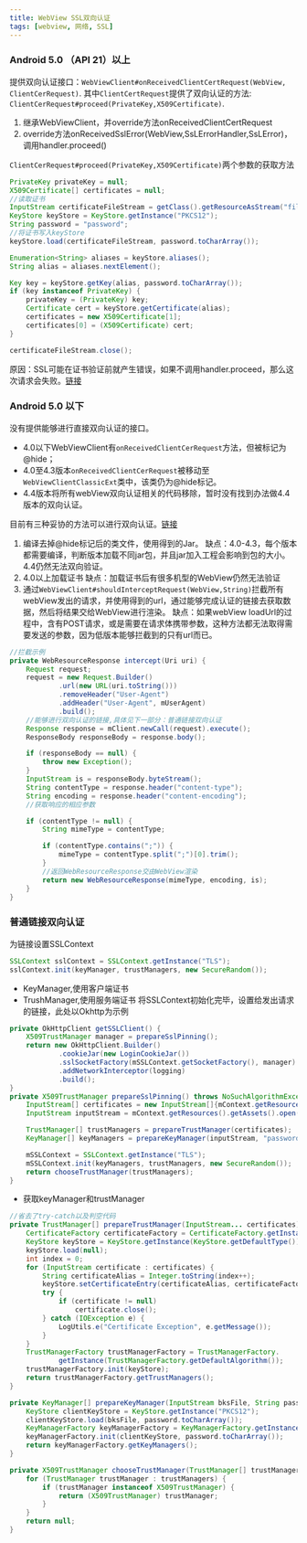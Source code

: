 ```yaml
---
title: WebView SSL双向认证
tags: [webview, 网络, SSL]
---
```


### Android 5.0 （API 21）以上

提供双向认证接口：`WebViewClient#onReceivedClientCertRequest(WebView, ClientCerRequest)`.
其中`ClientCertRequest`提供了双向认证的方法:
`ClientCerRequest#proceed(PrivateKey,X509Certificate)`.

1. 继承WebViewClient，并override方法onReceivedClientCertRequest
2. override方法onReceivedSslError(WebView,SsLErrorHandler,SsLError)，调用handler.proceed()

`ClientCerRequest#proceed(PrivateKey,X509Certificate)`两个参数的获取方法

```Java
PrivateKey privateKey = null;
X509Certificate[] certificates = null;
//读取证书
InputStream certificateFileStream = getClass().getResourceAsStream("fileName");
KeyStore keyStore = KeyStore.getInstance("PKCS12");
String password = "password";
//将证书写入keyStore
keyStore.load(certificateFileStream, password.toCharArray());

Enumeration<String> aliases = keyStore.aliases();
String alias = aliases.nextElement();

Key key = keyStore.getKey(alias, password.toCharArray());
if (key instanceof PrivateKey) {
    privateKey = (PrivateKey) key;
    Certificate cert = keyStore.getCertificate(alias);
    certificates = new X509Certificate[1];
    certificates[0] = (X509Certificate) cert;
}

certificateFileStream.close();
```


原因：SSL可能在证书验证前就产生错误，如果不调用handler.proceed，那么这次请求会失败。[链接](https://stackoverflow.com/questions/35871350/not-getting-callback-for-onreceivedclientcertrequest-in-webview)

### Android 5.0 以下
没有提供能够进行直接双向认证的接口。
- 4.0以下WebViewClient有`onReceivedClientCerRequest`方法，但被标记为@hide；
- 4.0至4.3版本`onReceivedClientCerRequest`被移动至`WebViewClientClassicExt`类中，该类仍为@hide标记。
- 4.4版本将所有webView双向认证相关的代码移除，暂时没有找到办法做4.4版本的双向认证。 

目前有三种妥协的方法可以进行双向认证。[链接](https://stackoverflow.com/questions/15588851/android-webview-with-client-certificate)

1. 编译去掉@hide标记后的类文件，使用得到的Jar。
    缺点：4.0-4.3，每个版本都需要编译，判断版本加载不同jar包，并且jar加入工程会影响到包的大小。4.4仍然无法双向验证。
2. 4.0以上加载证书
    缺点：加载证书后有很多机型的WebView仍然无法验证
3. 通过`WebViewClient#shouldInterceptRequest(WebView,String)`拦截所有webView发出的请求，并使用得到的url，通过能够完成认证的链接去获取数据，然后将结果交给WebView进行渲染。
    缺点：如果webView loadUrl的过程中，含有POST请求，或是需要在请求体携带参数，这种方法都无法取得需要发送的参数，因为低版本能够拦截到的只有url而已。

```Java
//拦截示例
private WebResourceResponse intercept(Uri uri) {
    Request request;
    request = new Request.Builder()
            .url(new URL(uri.toString()))
            .removeHeader("User-Agent")
            .addHeader("User-Agent", mUserAgent)
            .build();
    //能够进行双向认证的链接,具体见下一部分：普通链接双向认证
    Response response = mClient.newCall(request).execute();
    ResponseBody responseBody = response.body();

    if (responseBody == null) {
        throw new Exception();
    }
    InputStream is = responseBody.byteStream();
    String contentType = response.header("content-type");
    String encoding = response.header("content-encoding");
    //获取响应的相应参数

    if (contentType != null) {
        String mimeType = contentType;

        if (contentType.contains(";")) {
            mimeType = contentType.split(";")[0].trim();
        }
        //返回WebResourceResponse交由WebView渲染
        return new WebResourceResponse(mimeType, encoding, is);
    }
}
```


### 普通链接双向认证
为链接设置SSLContext

```Java
SSLContext sslContext = SSLContext.getInstance("TLS");
sslContext.init(keyManager, trustManagers, new SecureRandom());
```

- KeyManager,使用客户端证书
- TrushManager,使用服务端证书
将SSLContext初始化完毕，设置给发出请求的链接，此处以Okhttp为示例

```Java
private OkHttpClient getSSLClient() {
    X509TrustManager manager = prepareSslPinning();
    return new OkHttpClient.Builder()
            .cookieJar(new LoginCookieJar())
            .sslSocketFactory(mSSLContext.getSocketFactory(), manager)
            .addNetworkInterceptor(logging)
            .build();
}
private X509TrustManager prepareSslPinning() throws NoSuchAlgorithmException, KeyManagementException, IOException {
    InputStream[] certificates = new InputStream[]{mContext.getResources().getAssets().open("server.cer")};
    InputStream inputStream = mContext.getResources().getAssets().open("client.p12");

    TrustManager[] trustManagers = prepareTrustManager(certificates);
    KeyManager[] keyManagers = prepareKeyManager(inputStream, "password");

    mSSLContext = SSLContext.getInstance("TLS");
    mSSLContext.init(keyManagers, trustManagers, new SecureRandom());
    return chooseTrustManager(trustManagers);
}
```

- 获取keyManager和trustManager

```Java
//省去了try-catch以及判空代码
private TrustManager[] prepareTrustManager(InputStream... certificates) {
    CertificateFactory certificateFactory = CertificateFactory.getInstance("X.509");
    KeyStore keyStore = KeyStore.getInstance(KeyStore.getDefaultType());
    keyStore.load(null);
    int index = 0;
    for (InputStream certificate : certificates) {
        String certificateAlias = Integer.toString(index++);
        keyStore.setCertificateEntry(certificateAlias, certificateFactory.generateCertificate(certificate));
        try {
            if (certificate != null)
                certificate.close();
        } catch (IOException e) {
            LogUtils.e("Certificate Exception", e.getMessage());
        }
    }
    TrustManagerFactory trustManagerFactory = TrustManagerFactory.
            getInstance(TrustManagerFactory.getDefaultAlgorithm());
    trustManagerFactory.init(keyStore);
    return trustManagerFactory.getTrustManagers();
}

private KeyManager[] prepareKeyManager(InputStream bksFile, String password) {
    KeyStore clientKeyStore = KeyStore.getInstance("PKCS12");
    clientKeyStore.load(bksFile, password.toCharArray());
    KeyManagerFactory keyManagerFactory = KeyManagerFactory.getInstance(KeyManagerFactory.getDefaultAlgorithm());
    keyManagerFactory.init(clientKeyStore, password.toCharArray());
    return keyManagerFactory.getKeyManagers();
}

private X509TrustManager chooseTrustManager(TrustManager[] trustManagers) {
    for (TrustManager trustManager : trustManagers) {
        if (trustManager instanceof X509TrustManager) {
            return (X509TrustManager) trustManager;
        }
    }
    return null;
}
```